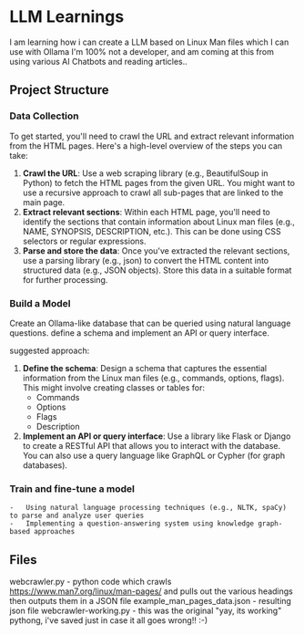 # LLM Learnings

I am learning how i can create a LLM based on Linux Man files which I can use with Ollama 
I'm 100% not a developer, and am coming at this from using various AI Chatbots and reading articles.. 

## Project Structure

### Data Collection
To get started, you'll need to crawl the URL and extract relevant information from the HTML pages. Here's a high-level overview of the steps you can take:

1.  **Crawl the URL**: Use a web scraping library (e.g., BeautifulSoup in Python) to fetch the HTML pages from the given URL. You might want to use a recursive approach to crawl all sub-pages that are linked to the main page.
2.  **Extract relevant sections**: Within each HTML page, you'll need to identify the sections that contain information about Linux man files (e.g., NAME, SYNOPSIS, DESCRIPTION, etc.). This can be done using CSS selectors or regular expressions.
3.  **Parse and store the data**: Once you've extracted the relevant sections, use a parsing library (e.g., json) to convert the HTML content into structured data (e.g., JSON objects). Store this data in a suitable format for further processing.

### Build a Model
Create an Ollama-like database that can be queried using natural language questions. 
define a schema and implement an API or query interface.

suggested approach:

1.  **Define the schema**: Design a schema that captures the essential information from the Linux man files (e.g., commands, options, flags). This might involve creating classes or tables for:
    -   Commands
    -   Options
    -   Flags
    -   Description
2.  **Implement an API or query interface**: Use a library like Flask or Django to create a RESTful API that allows you to interact with the database. You can also use a query language like GraphQL or Cypher (for graph databases).

### Train and fine-tune a model

    -   Using natural language processing techniques (e.g., NLTK, spaCy) to parse and analyze user queries
    -   Implementing a question-answering system using knowledge graph-based approaches


## Files
webcrawler.py - python code which crawls https://www.man7.org/linux/man-pages/ and pulls out the various headings then outputs them in a JSON file
example_man_pages_data.json - resulting json file
webcrawler-working.py - this was the original "yay, its working" pythong, i've saved just in case it all goes wrong!! :-)
